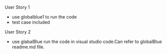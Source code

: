 User Story 1 
- use globalblue1 to run the code
- test case included

  
User Story 2
- use glabalBlue run the code in visual studio code.Can refer to globalBlue readme.md file.
